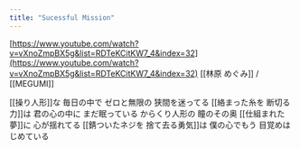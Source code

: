```yaml
---
title: "Sucessful Mission"
---
```


[https://www.youtube.com/watch?v=vXnoZmpBX5g&list=RDTeKCitKW7_4&index=32](https://www.youtube.com/watch?v=vXnoZmpBX5g&list=RDTeKCitKW7_4&index=32)
[[林原 めぐみ]] / [[MEGUMI]]

[[操り人形]]な 毎日の中で ゼロと無限の 狭間を迷ってる
[[絡まった糸を 断切る力]]は 君の心の中に まだ眠っている
からくり人形の 瞳のその奥 [[仕組まれた夢]]に 心が揺れてる
[[錆ついたネジを 捨て去る勇気]]は 僕の心でもう 目覚めはじめている
